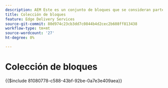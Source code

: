 ```yaml
---
description: AEM Este es un conjunto de bloques que se consideran parte del producto de la y se recomiendan como modelos para los bloques de su proyecto.
title: Colección de bloques
feature: Edge Delivery Services
source-git-commit: 80d974c23cb3dd7c0844b4d2cec2b608ff813438
workflow-type: tm+mt
source-wordcount: '27'
ht-degree: 0%

---
```


# Colección de bloques

{{$include 81080778-c588-43bf-92be-0a7e3e409aea}}